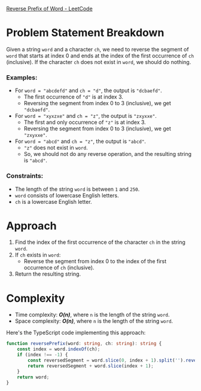 [Reverse Prefix of Word - LeetCode](https://leetcode.com/problems/reverse-prefix-of-word/description/?envType=daily-question&envId=2024-05-01)
# Problem Statement Breakdown
Given a string `word` and a character `ch`, we need to reverse the segment of `word` that starts at index 0 and ends at the index of the first occurrence of `ch` (inclusive). If the character `ch` does not exist in `word`, we should do nothing.

### Examples:
- For `word = "abcdefd"` and `ch = "d"`, the output is `"dcbaefd"`.
  - The first occurrence of `"d"` is at index 3.
  - Reversing the segment from index 0 to 3 (inclusive), we get `"dcbaefd"`.
- For `word = "xyxzxe"` and `ch = "z"`, the output is `"zxyxxe"`.
  - The first and only occurrence of `"z"` is at index 3.
  - Reversing the segment from index 0 to 3 (inclusive), we get `"zxyxxe"`.
- For `word = "abcd"` and `ch = "z"`, the output is `"abcd"`.
  - `"z"` does not exist in `word`.
  - So, we should not do any reverse operation, and the resulting string is `"abcd"`.

### Constraints:
- The length of the string `word` is between `1` and `250`.
- `word` consists of lowercase English letters.
- `ch` is a lowercase English letter.

# Approach
1. Find the index of the first occurrence of the character `ch` in the string `word`.
2. If `ch` exists in `word`:
   - Reverse the segment from index 0 to the index of the first occurrence of `ch` (inclusive).
3. Return the resulting string.

# Complexity
- Time complexity: ***O(n)***, where `n` is the length of the string `word`.
- Space complexity: ***O(n)***, where `n` is the length of the string `word`.

Here's the TypeScript code implementing this approach:

```typescript
function reversePrefix(word: string, ch: string): string {
    const index = word.indexOf(ch);
    if (index !== -1) {
        const reversedSegment = word.slice(0, index + 1).split('').reverse().join('');
        return reversedSegment + word.slice(index + 1);
    }
    return word;
}
```
